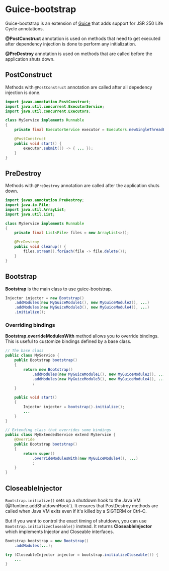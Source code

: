 # Guice-bootstrap

Guice-bootstrap is an extension of [Guice](https://github.com/google/guice) that adds support for JSR 250 Life Cycle annotations.

**@PostConstruct** annotation is used on methods that need to get executed after dependency injection is done to perform any initialization.

**@PreDestroy** annotation is used on methods that are called before the application shuts down.

## PostConstruct

Methods with `@PostConstruct` annotation are called after all depedency injection is done.

```java
import javax.annotation.PostConstruct;
import java.util.concurrent.ExecutorService;
import java.util.concurrent.Executors;

class MyService implements Runnable
{
    private final ExecutorService executor = Executors.newSingleThreadExecutor();

    @PostConstruct
    public void start() {
        executor.submit(() -> { ... });
    }
}
```

## PreDestroy

Methods with `@PreDestroy` annotation are called after the application shuts down.

```java
import javax.annotation.PreDestroy;
import java.io.File;
import java.util.ArrayList;
import java.util.List;

class MyService implements Runnable
{
    private final List<File> files = new ArrayList<>();

    @PreDestroy
    public void cleanup() {
        files.stream().forEach(file -> file.delete());
    }
}
```

## Bootstrap

**Bootstrap** is the main class to use guice-bootstrap.

```java
Injector injector = new Bootstrap()
    .addModules(new MyGuiceModule1(), new MyGuiceModule2(), ...)
    .addModules(new MyGuiceModule3(), new MyGuiceModule4(), ...)
    .initialize();
```

### Overriding bindings

**Bootstrap.overrideModulesWith** method allows you to override bindings. This is useful to customize bindings defined by a base class.

```java
// The base class
public class MyService {
    public Bootstrap bootstrap()
    {
        return new Bootstrap()
            .addModules(new MyGuiceModule1(), new MyGuiceModule2(), ...)
            .addModules(new MyGuiceModule3(), new MyGuiceModule4(), ...)
            ;
    }

    public void start()
    {
        Injector injector = bootstrap().initialize();
        ...
    }
}

// Extending class that overrides some bindings
public class MyExtendedService extend MyService {
    @Override
    public Bootstrap bootstrap()
    {
        return super()
            .overrideModulesWith(new MyGuiceModule4(), ...)
            ;
    }
}
```

## CloseableInjector

`Bootstrap.initialize()` sets up a shutdown hook to the Java VM (@Runtime.addShutdownHook`). It ensures that PostDestroy methods are called when Java VM exits even if it's killed by a SIGTERM or Ctrl-C.

But if you want to control the exact timing of shutdown, you can use `Bootstrap.initializeCloseable()` instead. It returns **CloseableInjector** which implements Injector and Closeable interfaces.

```java
Bootstrap bootstrap = new Bootstrap()
    .addModules(...);

try (CloseableInjector injector = bootstrap.initializeCloseable()) {
    ...
}
```
